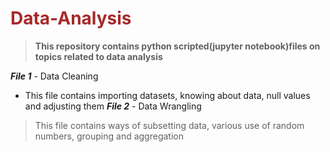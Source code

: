 # <font color = 'brown'> Data-Analysis</font>
> **This repository contains python scripted(jupyter notebook)files on topics related to data analysis** <br/>

***File 1*** - Data Cleaning 
- This file contains importing datasets, knowing about data, null values and adjusting them
***File 2*** - Data Wrangling
> This file contains ways of subsetting data, various use of random numbers, grouping and aggregation
